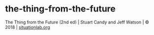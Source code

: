 # the-thing-from-the-future
The Thing from the Future (2nd ed) | Stuart Candy and Jeff Watson | © 2018 | [situationlab.org](situationlab.org)
